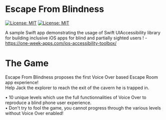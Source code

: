 # Escape From Blindness


[![License: MIT](https://camo.githubusercontent.com/474a2feaf657f12a6d2f1109a07886ba92fe3d31/68747470733a2f2f696d672e736869656c64732e696f2f62616467652f6275696c642d70617373696e672d627269676874677265656e2e737667)](#)
[![License: MIT](https://img.shields.io/badge/License-MIT-yellow.svg)](https://opensource.org/licenses/MIT)  

A sample Swift app demonstrating the usage of Swift UIAccessibility library for building inclusive iOS apps for blind and partially sighted users ! - https://one-week-apps.com/ios-accessibility-toolbox/

# The Game
Escape From Blindness proposes the first Voice Over based Escape Room app experience!  
Help Jack the explorer to reach the exit of the cavern he is trapped in.
 
• 10 unique levels which use the full functionnalities of Voice Over to reproduce a blind phone user experience.  
• Don't try to fool the game, you cannot progress through the various levels without Voice Over enabled!
